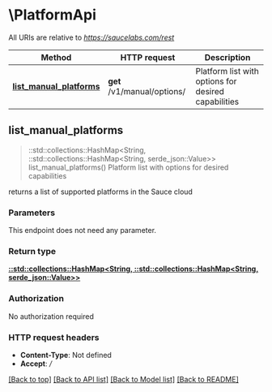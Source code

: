 # \PlatformApi

All URIs are relative to *https://saucelabs.com/rest*

Method | HTTP request | Description
------------- | ------------- | -------------
[**list_manual_platforms**](PlatformApi.md#list_manual_platforms) | **get** /v1/manual/options/ | Platform list with options for desired capabilities



## list_manual_platforms

> ::std::collections::HashMap<String, ::std::collections::HashMap<String, serde_json::Value>> list_manual_platforms()
Platform list with options for desired capabilities

returns a list of supported platforms in the Sauce cloud

### Parameters

This endpoint does not need any parameter.

### Return type

[**::std::collections::HashMap<String, ::std::collections::HashMap<String, serde_json::Value>>**](map.md)

### Authorization

No authorization required

### HTTP request headers

- **Content-Type**: Not defined
- **Accept**: */*

[[Back to top]](#) [[Back to API list]](../README.md#documentation-for-api-endpoints) [[Back to Model list]](../README.md#documentation-for-models) [[Back to README]](../README.md)

